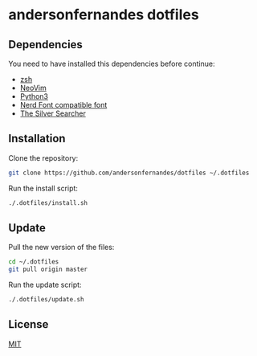 # andersonfernandes dotfiles

## Dependencies
You need to have installed this dependencies before continue:

- [zsh](https://github.com/robbyrussell/oh-my-zsh/wiki/Installing-ZSH)
- [NeoVim](https://github.com/neovim/neovim/wiki/Installing-Neovim)
- [Python3](https://www.python.org/downloads/)
- [Nerd Font compatible font](https://github.com/ryanoasis/nerd-fonts#font-installation)
- [The Silver Searcher](https://github.com/ggreer/the_silver_searcher#installing)

## Installation

Clone the repository:

```bash
git clone https://github.com/andersonfernandes/dotfiles ~/.dotfiles
```

Run the install script:

```bash
./.dotfiles/install.sh
```

## Update

Pull the new version of the files:

```bash
cd ~/.dotfiles
git pull origin master
```

Run the update script:

```bash
./.dotfiles/update.sh
```

## License
[MIT](https://choosealicense.com/licenses/mit/)
